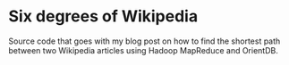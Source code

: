 # Six degrees of Wikipedia

Source code that goes with my blog post on how to find the shortest path between two Wikipedia articles using Hadoop MapReduce and OrientDB.
